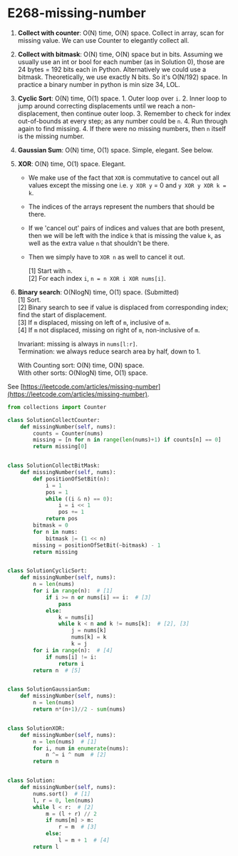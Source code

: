 # E268-missing-number



1. **Collect with counter**: O\(N\) time, O\(N\) space. Collect in array, scan for missing value. We can use Counter to elegantly collect all.
2. **Collect with bitmask**: O\(N\) time, O\(N\) space but in bits. Assuming we usually use an int or bool for each number \(as in Solution 0\), those are 24 bytes = 192 bits each in Python. Alternatively we could use a bitmask. Theoretically, we use exactly N bits. So it's O\(N/192\) space. In practice a binary number in python is min size 34, LOL.
3. **Cyclic Sort**: O\(N\) time, O\(1\) space. 1. Outer loop over `i`. 2. Inner loop to jump around correcting displacements until we reach a non-displacement, then continue outer loop. 3. Remember to check for index out-of-bounds at every step; as any number could be `n`. 4. Run through again to find missing. 4. If there were no missing numbers, then `n` itself is the missing number.
4. **Gaussian Sum**: O\(N\) time, O\(1\) space. Simple, elegant. See below.
5. **XOR**: O\(N\) time, O\(1\) space. Elegant.
   * We make use of the fact that `XOR` is commutative to cancel out all values except the missing one i.e. `y XOR y` = 0 and `y XOR y XOR k = k`.
   * The indices of the arrays represent the numbers that should be there.
   * If we 'cancel out' pairs of indices and values that are both present, then we will be left with the indice `k` that is missing the value `k`, as well as the extra value `n` that shouldn't be there.
   * Then we simply have to `XOR n` as well to cancel it out.

     \[1\] Start with `n`.  
     \[2\] For each index `i`, `n = n XOR i XOR nums[i]`.
6. **Binary search**: O\(NlogN\) time, O\(1\) space. \(Submitted\)  
   \[1\] Sort.  
   \[2\] Binary search to see if value is displaced from corresponding index; find the start of displacement.  
   \[3\] If `m` displaced, missing on left of `m`, inclusive of `m`.  
   \[4\] If `m` not displaced, missing on right of `m`, non-inclusive of `m`.

   Invariant: missing is always in `nums[l:r]`.  
   Termination: we always reduce search area by half, down to 1.

   With Counting sort: O\(N\) time, O\(N\) space.  
   With other sorts: O\(NlogN\) time, O\(1\) space.

See [https://leetcode.com/articles/missing-number](https://leetcode.com/articles/missing-number).

```python
from collections import Counter

class SolutionCollectCounter:
    def missingNumber(self, nums):
        counts = Counter(nums)
        missing = [n for n in range(len(nums)+1) if counts[n] == 0]
        return missing[0]


class SolutionCollectBitMask:
    def missingNumber(self, nums):
        def positionOfSetBit(n):
            i = 1
            pos = 1
            while ((i & n) == 0):
                i = i << 1
                pos += 1
            return pos
        bitmask = 0
        for n in nums:
            bitmask |= (1 << n)
        missing = positionOfSetBit(~bitmask) - 1
        return missing


class SolutionCyclicSort:
    def missingNumber(self, nums):
        n = len(nums)
        for i in range(n):  # [1]
            if i >= n or nums[i] == i:  # [3]
                pass
            else:
                k = nums[i]
                while k < n and k != nums[k]:  # [2], [3]
                    j = nums[k]
                    nums[k] = k
                    k = j
        for i in range(n):  # [4]
            if nums[i] != i:
                return i
        return n  # [5]


class SolutionGaussianSum:
    def missingNumber(self, nums):
        n = len(nums)
        return n*(n+1)//2 - sum(nums)


class SolutionXOR:
    def missingNumber(self, nums):
        n = len(nums)  # [1]
        for i, num in enumerate(nums):
            n ^= i ^ num  # [2]
        return n


class Solution:
    def missingNumber(self, nums):
        nums.sort()  # [1]
        l, r = 0, len(nums)
        while l < r:  # [2]
            m = (l + r) // 2
            if nums[m] > m:
                r = m  # [3]
            else:
                l = m + 1  # [4]
        return l

```

